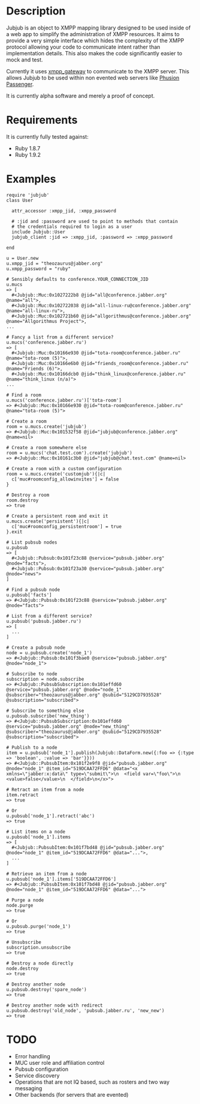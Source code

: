 Description
===========

Jubjub is an object to XMPP mapping library designed to be used inside of a web app to simplify the administration of XMPP resources. It aims to provide a very simple interface which hides the complexity of the XMPP protocol allowing your code to communicate intent rather than implementation details. This also makes the code significantly easier to mock and test.

Currently it uses [xmpp_gateway](https://github.com/theozaurus/xmpp_gateway) to communicate to the XMPP server. This allows Jubjub to be used within non evented web servers like [Phusion Passenger](http://www.modrails.com).

It is currently alpha software and merely a proof of concept.

Requirements
============

It is currently fully tested against:

 - Ruby 1.8.7
 - Ruby 1.9.2
 
Examples
========

    require 'jubjub'
    class User
  
      attr_accessor :xmpp_jid, :xmpp_password
  
      # :jid and :password are used to point to methods that contain
      # the credentials required to login as a user
      include Jubjub::User
      jubjub_client :jid => :xmpp_jid, :password => :xmpp_password
  
    end

    u = User.new
    u.xmpp_jid = "theozaurus@jabber.org"
    u.xmpp_password = "ruby"

    # Sensibly defaults to conference.YOUR_CONNECTION_JID
    u.mucs
    => [
      #<Jubjub::Muc:0x1027222b8 @jid="all@conference.jabber.org" @name="all">,
      #<Jubjub::Muc:0x102722038 @jid="all-linux-ru@conference.jabber.org" @name="all-linux-ru">,
      #<Jubjub::Muc:0x102721b60 @jid="allgorithmus@conference.jabber.org" @name="Allgorithmus Project">,
    ...

    # Fancy a list from a different service?
    u.mucs('conference.jabber.ru')
    => [
      #<Jubjub::Muc:0x10166e930 @jid="tota-room@conference.jabber.ru" @name="tota-room (5)">,
      #<Jubjub::Muc:0x10166e6b0 @jid="friends_room@conference.jabber.ru" @name="Friends (6)">,
      #<Jubjub::Muc:0x10166dcb0 @jid="think_linux@conference.jabber.ru" @name="think_linux (n/a)">
    ...

    # Find a room
    u.mucs('conference.jabber.ru')['tota-room']
    => #<Jubjub::Muc:0x10166e930 @jid="tota-room@conference.jabber.ru" @name="tota-room (5)">

    # Create a room
    room = u.mucs.create('jubjub')
    => #<Jubjub::Muc:0x101532f58 @jid="jubjub@conference.jabber.org" @name=nil>

    # Create a room somewhere else
    room = u.mucs('chat.test.com').create('jubjub')
    => #<Jubjub::Muc:0x10161c3b0 @jid="jubjub@chat.test.com" @name=nil>

    # Create a room with a custom configuration
    room = u.mucs.create('customjub'){|c|
      c['muc#roomconfig_allowinvites'] = false
    }
    
    # Destroy a room
    room.destroy
    => true
    
    # Create a persistent room and exit it
    u.mucs.create('persistent'){|c|
      c['muc#roomconfig_persistentroom'] = true
    }.exit
    
    # List pubsub nodes
    u.pubsub
    => [
      #<Jubjub::Pubsub:0x101f23c88 @service="pubsub.jabber.org" @node="facts">,
      #<Jubjub::Pubsub:0x101f23a30 @service="pubsub.jabber.org" @node="news">
    ]
    
    # Find a pubsub node
    u.pubsub['facts']
    => #<Jubjub::Pubsub:0x101f23c88 @service="pubsub.jabber.org" @node="facts">
    
    # List from a different service?
    u.pubsub('pubsub.jabber.ru')
    => [
      ...
    ]
    
    # Create a pubsub node
    node = u.pubsub.create('node_1')
    => #<Jubjub::Pubsub:0x101f3bae0 @service="pubsub.jabber.org" @node="node_1">
    
    # Subscribe to node
    subscription = node.subscribe
    => #<Jubjub::PubsubSubscription:0x101effd60 @service="pubsub.jabber.org" @node="node_1" @subscriber="theozaurus@jabber.org" @subid="5129CD7935528" @subscription="subscribed">
    
    # Subscribe to something else
    u.pubsub.subscribe('new_thing')
    => #<Jubjub::PubsubSubscription:0x101effd60 @service="pubsub.jabber.org" @node="new_thing" @subscriber="theozaurus@jabber.org" @subid="5129CD7935528" @subscription="subscribed">
    
    # Publish to a node
    item = u.pubsub['node_1'].publish(Jubjub::DataForm.new({:foo => {:type => 'boolean', :value => 'bar'}}))
    => #<Jubjub::PubsubItem:0x101f2e9f8 @jid="pubsub.jabber.org" @node="node_1" @item_id="519DCAA72FFD6" @data="<x xmlns=\"jabber:x:data\" type=\"submit\">\n  <field var=\"foo\">\n    <value>false</value>\n  </field>\n</x>"> 
    
    # Retract an item from a node
    item.retract
    => true
    
    # Or
    u.pubsub['node_1'].retract('abc')
    => true
    
    # List items on a node
    u.pubsub['node_1'].items
    => [
      #<Jubjub::PubsubItem:0x101f7bd48 @jid="pubsub.jabber.org" @node="node_1" @item_id="519DCAA72FFD6" @data="...">,
      ...
    ]
    
    # Retrieve an item from a node
    u.pubsub['node_1'].items['519DCAA72FFD6']
    => #<Jubjub::PubsubItem:0x101f7bd48 @jid="pubsub.jabber.org" @node="node_1" @item_id="519DCAA72FFD6" @data="...">
    
    # Purge a node
    node.purge
    => true
    
    # Or
    u.pubsub.purge('node_1')
    => true
    
    # Unsubscribe
    subscription.unsubscribe
    => true
    
    # Destroy a node directly
    node.destroy
    => true
    
    # Destroy another node
    u.pubsub.destroy('spare_node')
    => true
    
    # Destroy another node with redirect
    u.pubsub.destroy('old_node', 'pubsub.jabber.ru', 'new_new')
    => true
    
TODO
====

 - Error handling
 - MUC user role and affiliation control
 - Pubsub configuration
 - Service discovery
 - Operations that are not IQ based, such as rosters and two way messaging
 - Other backends (for servers that are evented)